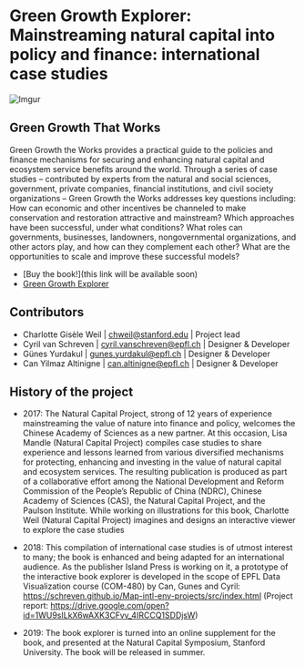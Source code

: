 # Green Growth Explorer: Mainstreaming natural capital into policy and finance: international case studies

![Imgur](https://i.imgur.com/HGp1DgU.jpg)

## Green Growth That Works
Green Growth the Works provides a practical guide to the policies and finance mechanisms for securing and enhancing natural capital and ecosystem service benefits around the world. Through a series of case studies – contributed by experts from the natural and social sciences, government, private companies, financial institutions, and civil society organizations – Green Growth the Works addresses key questions including: How can economic and other incentives be channeled to make conservation and restoration attractive and mainstream? Which approaches have been successful, under what conditions? What roles can governments, businesses, landowners, nongovernmental organizations, and other actors play, and how can they complement each other? What are the opportunities to scale and improve these successful models?


- [Buy the book!](this link will be available soon)
- [Green Growth Explorer](https://charlottegiseleweil.github.io/GreenGrowth/src/)

## Contributors

- Charlotte Gisèle Weil | chweil@stanford.edu | Project lead
- Cyril van Schreven | cyril.vanschreven@epfl.ch | Designer & Developer 
- Günes Yurdakul | gunes.yurdakul@epfl.ch | Designer & Developer 
- Can Yilmaz Altinigne | can.altinigne@epfl.ch | Designer & Developer 

## History of the project

* 2017: The Natural Capital Project, strong of 12 years of experience mainstreaming the value of nature into finance and policy, welcomes the Chinese Academy of Sciences as a new partner. At this occasion, Lisa Mandle (Natural Capital Project) compiles case studies to share experience and lessons learned from various diversified mechanisms for protecting, enhancing and investing in the value of natural capital and ecosystem services. The resulting publication is produced as part of a collaborative effort among the National Development and Reform Commission of the People’s Republic of China (NDRC), Chinese Academy of Sciences (CAS), the Natural Capital Project, and the Paulson Institute. While working on illustrations for this book, Charlotte Weil (Natural Capital Project) imagines and designs an interactive viewer to explore the case studies

* 2018: This compilation of international case studies is of utmost interest to many; the book is enhanced and being adapted for an international audience. As the publisher Island Press is working on it, a prototype of the interactive book explorer is developed in the scope of EPFL Data Visualization course (COM-480) by Can, Gunes and Cyril: https://schreven.github.io/Map-intl-env-projects/src/index.html (Project report: https://drive.google.com/open?id=1WU9sILkX6wAXK3CFvv_4IRCCQ1SDDjsW)

* 2019: The book explorer is turned into an online supplement for the book, and presented at the Natural Capital Symposium, Stanford University. The book will be released in summer.
